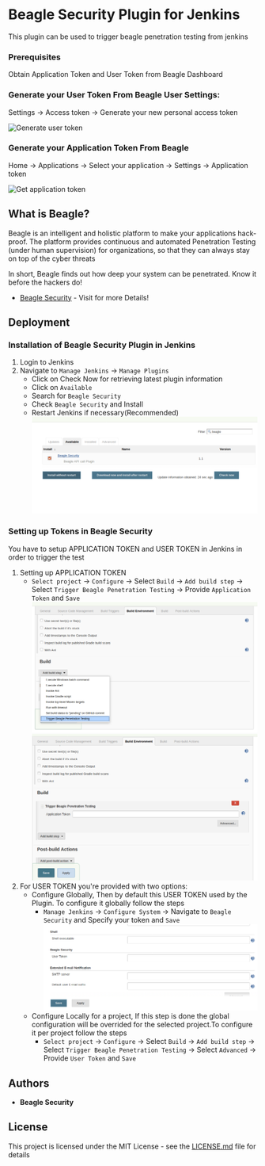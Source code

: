 # Beagle Security Plugin for Jenkins

This plugin can be used to trigger beagle penetration testing from jenkins

### Prerequisites

Obtain Application Token and User Token from Beagle Dashboard

### Generate your User Token From Beagle User Settings:
  Settings -> Access token -> Generate your new personal access token

![Generate user token](https://beagle-assets.s3.ca-central-1.amazonaws.com/share/usertoken.png)

### Generate your Application Token From Beagle<br></h3>
  Home -> Applications -> Select your application -> Settings -> Application token

![Get application token](https://beagle-assets.s3.ca-central-1.amazonaws.com/share/apptoken.png)


## What is Beagle?

Beagle is an intelligent and holistic platform to make your applications hack-proof. The platform provides continuous and automated Penetration Testing (under human supervision) for organizations, so that they can always stay on top of the cyber threats

In short, Beagle finds out how deep your system can be penetrated. Know it before the hackers do!

* [Beagle Security](https://beaglesecurity.com/) - Visit for more Details!

## Deployment

### Installation of Beagle Security Plugin in Jenkins

1. Login to Jenkins
2. Navigate to `Manage Jenkins` -> `Manage Plugins` 
	* Click on Check Now for retrieving latest plugin information
	* Click on `Available`
	* Search for `Beagle Security`
	* Check `Beagle Security` and Install
	* Restart Jenkins if necessary(Recommended)
	![Install Plugin](/images/1.png)

### Setting up Tokens in Beagle Security
You have to setup APPLICATION TOKEN and USER TOKEN in Jenkins in order to trigger the test
1. Setting up APPLICATION TOKEN
	* `Select project` -> `Configure` -> Select `Build` -> `Add build step` -> Select `Trigger Beagle Penetration Testing` -> Provide `Application Token` and `Save`
	![Global Config](/images/3.png)
	![Global Config](/images/4.png)
2. For USER TOKEN you're provided with two options:
	* Configure Globally, Then by default this USER TOKEN used by the Plugin. To configure it globally follow the steps
		* `Manage Jenkins` -> `Configure System` -> Navigate to `Beagle Security` and Specify your token and `Save`
		![Global Config](/images/2.png)
	* Configure Locally for a project, If this step is done the global configuration will be overrided for the selected project.To configure it per project follow the steps
		* `Select project` -> `Configure` -> Select `Build` -> `Add build step` -> Select `Trigger Beagle Penetration Testing` -> Select `Advanced` -> Provide `User Token` and `Save`
## Authors

* **Beagle Security**

## License

This project is licensed under the MIT License - see the [LICENSE.md](LICENSE.md) file for details


